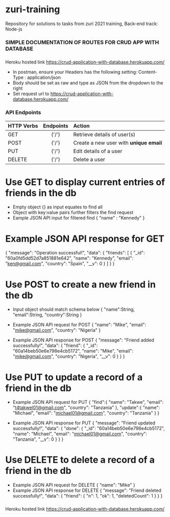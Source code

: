 # zuri-training
Repository for solutions to tasks from zuri 2021 training, Back-end track: Node-js

###  SIMPLE DOCUMENTATION OF ROUTES FOR CRUD APP WITH DATABASE
#####
Heroku hosted link https://crud-application-with-database.herokuapp.com/

* In postman, ensure your Headers has the following setting: Content-Type : application/json
* Body should be set as raw and type as JSON from the dropdown to the right
* Set request url to https://crud-application-with-database.herokuapp.com/

### API Endpoints
 | HTTP Verbs | Endpoints | Action |
 | :--- | :---: | :--- |
 | GET | ('/') | Retrieve details of user(s)  |
 | POST | ('/') | Create a new user with **unique email** |
 | PUT | ('/') | Edit details of a user |
 | DELETE | ('/') | Delete a user |

# Use GET to display current entries of friends in the db
* Empty object {} as input equates to find all
* Object with key:value pairs further filters the find request
* Eample JSON API input for filtered find
{
    "name" : "Kennedy"
}

# Example JSON API response for GET

{
    "message": "Operation successful!",
    "data": {
        "friends": [
            {
                "_id": "60a0fd5dd52d7a851881e642",
                "name": "Kennedy",
                "email": "ken@gmail.com",
                "country": "Spain",
                "__v": 0
            }
        ]
    }
}


# Use POST to create a new friend in the db
* Input object should match schema below
{
    "name":String,
    "email":String,
    "country":String
}

* Example JSON API request for POST
{
    "name": "Mike",
    "email": "mike@gmail.com",
    "country": "Nigeria"
}

* Example JSON API response for POST
{
    "message": "Friend added successfully!",
    "data": {
        "friend": {
            "_id": "60a14beb50e6e798e4cb5172",
            "name": "Mike",
            "email": "mike@gmail.com",
            "country": "Nigeria",
            "__v": 0
        }
    }
}

# Use PUT to update a record of a friend in the db
* Example JSON API request for PUT
{
    "find":{
        "name": "Takwe",
        "email": "t4takwel01@gmail.com",
        "country": "Tanzania"
    },
    "update":{
        "name": "Michael",
        "email": "michael01@gmail.com",
        "country": "Tanzania"
    }
}

* Example JSON API response for PUT
{
    "message": "Friend updated successfully!",
    "data": {
        "done": {
            "_id": "60a14beb50e6e798e4cb5172",
            "name": "Michael",
            "email": "michael01@gmail.com",
            "country": "Tanzania",
            "__v": 0
        }
    }
}



# Use DELETE to delete a record of a friend in the db
* Example JSON API request for DELETE
{
    "name": "Mike"
}
* Example JSON API response for DELETE
{
    "message": "Friend deleted successfully!",
    "data": {
        "friend": {
            "n": 1,
            "ok": 1,
            "deletedCount": 1
        }
    }
}

#####
Heroku hosted link https://crud-application-with-database.herokuapp.com/